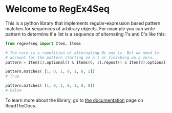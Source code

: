 # Welcome to RegEx4Seq

This is a python library that implements regular-expression based pattern matches for sequences of arbitrary objects. For example you can write pattern to determine if a list is a sequence of alternating 1's and 0's like this:

```py
from regex4seq import Item, Items

# The core is a repetition of alternating 0s and 1s. But we need to
# account for the pattern starting on a 1 or finishing on a zero.
pattern = Item(1).optional() & Items(0, 1).repeat() & Item(0).optional()

pattern.matches( [1, 0, 1, 0, 1, 0, 1])
# True

pattern.matches( [1, 0, 1, 0, 1, 0, 0])
# False

```

To learn more about the library, go to [the documentation](https://regex4seq.readthedocs.io) page on ReadTheDocs.
